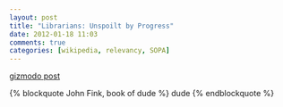 ```yaml
---
layout: post
title: "Librarians: Unspoilt by Progress"
date: 2012-01-18 11:03
comments: true
categories: [wikipedia, relevancy, SOPA]
---
```


[gizmodo post](http://gizmodo.com/5877143/riaa-reminds-us-why-we-hate-them-with-obnoxious-smartass-tweet)

<!-- more -->

{% blockquote John Fink, book of dude %}
dude
{% endblockquote %}

